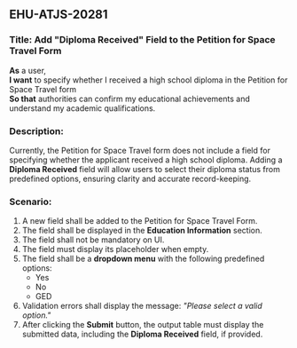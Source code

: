 ## EHU-ATJS-20281

### Title: Add "Diploma Received" Field to the Petition for Space Travel Form

**As** a user,  
**I want** to specify whether I received a high school diploma in the Petition for Space Travel form  
**So that** authorities can confirm my educational achievements and understand my academic qualifications.

### Description:
Currently, the Petition for Space Travel form does not include a field for specifying whether the applicant received a high school diploma. Adding a **Diploma Received** field will allow users to select their diploma status from predefined options, ensuring clarity and accurate record-keeping.

### Scenario:
1. A new field shall be added to the Petition for Space Travel Form.
2. The field shall be displayed in the **Education Information** section.
3. The field shall not be mandatory on UI.
4. The field must display its placeholder when empty.
5. The field shall be a **dropdown menu** with the following predefined options:
    - Yes
    - No
    - GED
6. Validation errors shall display the message: *"Please select a valid option."*
7. After clicking the **Submit** button, the output table must display the submitted data, including the **Diploma Received** field, if provided.
